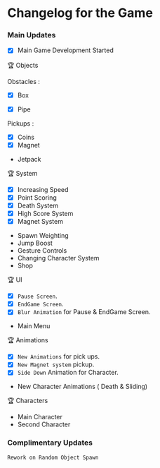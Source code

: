 
# Changelog for the Game


### Main Updates

- [x] Main Game Development Started 



:trophy: Objects

Obstacles :

- [x] Box
- [x] Pipe


Pickups :
- [x] Coins
- [x] Magnet
- Jetpack





:trophy: System
- [x] Increasing Speed
- [x] Point Scoring
- [x] Death System
- [x] High Score System
- [x] Magnet System
- Spawn Weighting
- Jump Boost
- Gesture Controls
- Changing Character System
- Shop





:trophy: UI

- [x] `Pause Screen`.
- [x] `EndGame Screen`.
- [x]  `Blur Animation` for Pause & EndGame Screen.
- Main Menu







:trophy: Animations
- [x] `New Animations` for pick ups.
- [x] `New Magnet system` pickup.
- [x] `Side Down` Animation for Character.
- New Character Animations ( Death & Sliding)





:trophy: Characters

- Main Character
- Second Character

### Complimentary Updates

`Rework on Random Object Spawn`




